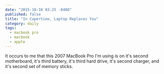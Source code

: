 ```yaml
---
date: "2015-10-10 03:25 -0400"
published: false
title: "In Cupertino, Laptop Replaces You"
category: daily
tags: 
  - macbook pro
  - macbook
  - apple
---
```


It occurs to me that this 2007 MacBook Pro I'm using is on it's second motherboard, it's third battery, it's third hard drive, it's second charger, and it's second set of memory sticks.